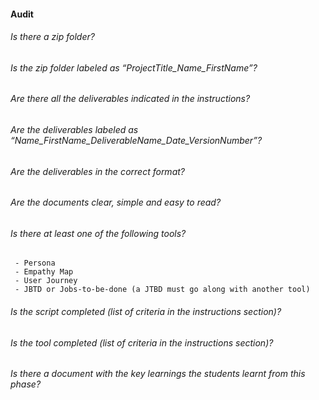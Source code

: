 #### Audit

###### Is there a zip folder?
###### Is the zip folder labeled as “ProjectTitle_Name_FirstName”?
###### Are there all the deliverables indicated in the instructions?
###### Are the deliverables labeled as “Name_FirstName_DeliverableName_Date_VersionNumber”?
###### Are the deliverables in the correct format?
###### Are the documents clear, simple and easy to read?
###### Is there at least one of the following tools?
     - Persona
     - Empathy Map
     - User Journey
     - JBTD or Jobs-to-be-done (a JTBD must go along with another tool)
###### Is the script completed (list of criteria in the instructions section)?
###### Is the tool completed (list of criteria in the instructions section)?
###### Is there a document with the key learnings the students learnt from this phase?